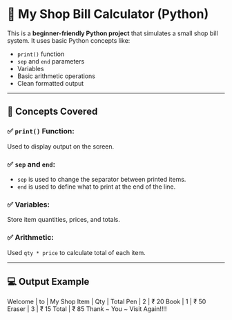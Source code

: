 # 🧾 My Shop Bill Calculator (Python)

This is a **beginner-friendly Python project** that simulates a small shop bill system. It uses basic Python concepts like:

- `print()` function
- `sep` and `end` parameters
- Variables
- Basic arithmetic operations
- Clean formatted output

---

## 🧠 Concepts Covered

### ✅ `print()` Function:
Used to display output on the screen.

### ✅ `sep` and `end`:
- `sep` is used to change the separator between printed items.
- `end` is used to define what to print at the end of the line.

### ✅ Variables:
Store item quantities, prices, and totals.

### ✅ Arithmetic:
Used `qty * price` to calculate total of each item.

---

## 💻 Output Example

Welcome | to | My Shop
Item | Qty | Total
Pen | 2 | ₹ 20
Book | 1 | ₹ 50
Eraser | 3 | ₹ 15
Total | ₹ 85
Thank ~ You ~ Visit Again!!!!